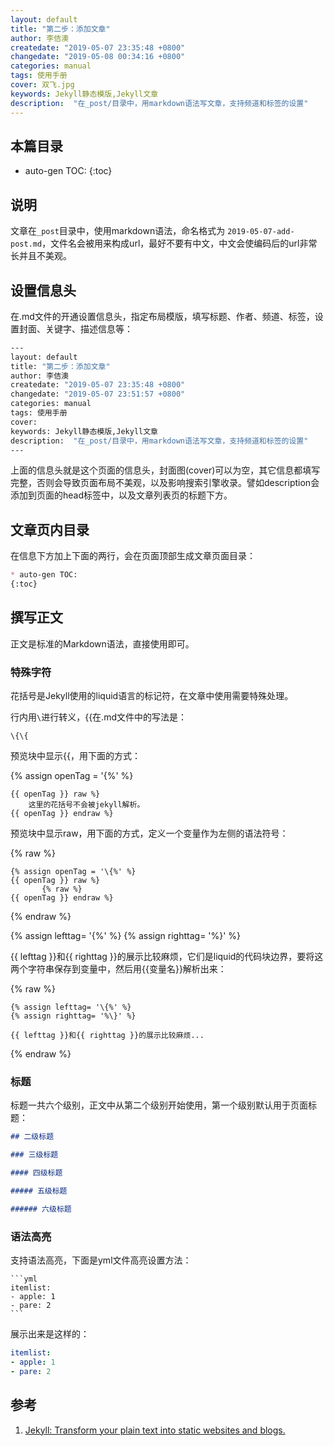 ```yaml
---
layout: default
title: "第二步：添加文章"
author: 李佶澳
createdate: "2019-05-07 23:35:48 +0800"
changedate: "2019-05-08 00:34:16 +0800"
categories: manual
tags: 使用手册
cover: 双飞.jpg
keywords: Jekyll静态模版,Jekyll文章
description:  "在_post/目录中，用markdown语法写文章，支持频道和标签的设置"
---
```


## 本篇目录

* auto-gen TOC:
{:toc}

## 说明

文章在`_post`目录中，使用markdown语法，命名格式为 `2019-05-07-add-post.md`，文件名会被用来构成url，最好不要有中文，中文会使编码后的url非常长并且不美观。

## 设置信息头

在.md文件的开通设置信息头，指定布局模版，填写标题、作者、频道、标签，设置封面、关键字、描述信息等：

```sh
---
layout: default
title: "第二步：添加文章"
author: 李佶澳
createdate: "2019-05-07 23:35:48 +0800"
changedate: "2019-05-07 23:51:57 +0800"
categories: manual
tags: 使用手册
cover:
keywords: Jekyll静态模版,Jekyll文章
description:  "在_post/目录中，用markdown语法写文章，支持频道和标签的设置"
---
```

上面的信息头就是这个页面的信息头，封面图(cover)可以为空，其它信息都填写完整，否则会导致页面布局不美观，以及影响搜索引擎收录。譬如description会添加到页面的head标签中，以及文章列表页的标题下方。

## 文章页内目录

在信息下方加上下面的两行，会在页面顶部生成文章页面目录：

```markdown
* auto-gen TOC:
{:toc}
```

## 撰写正文

正文是标准的Markdown语法，直接使用即可。

### 特殊字符

花括号是Jekyll使用的liquid语言的标记符，在文章中使用需要特殊处理。

行内用`\`进行转义，\{\{在.md文件中的写法是：

```
\{\{
```

预览块中显示\{\{，用下面的方式：

{% assign openTag = '{%' %} 

	{{ openTag }} raw %}
	    这里的花括号不会被jekyll解析。
	{{ openTag }} endraw %}

预览块中显示raw，用下面的方式，定义一个变量作为左侧的语法符号：

{% raw %}

	{% assign openTag = '\{%' %} 
	{{ openTag }} raw %}   
	       {% raw %}
	{{ openTag }} endraw %}

{% endraw %}

{% assign lefttag= '\{%' %}
{% assign righttag= '%\}' %}

{{ lefttag }}和{{ righttag }}的展示比较麻烦，它们是liquid的代码块边界，要将这两个字符串保存到变量中，然后用\{\{变量名\}\}解析出来：

{% raw %}

	{% assign lefttag= '\{%' %}
	{% assign righttag= '%\}' %}
	
	{{ lefttag }}和{{ righttag }}的展示比较麻烦...

{% endraw %}

### 标题

标题一共六个级别，正文中从第二个级别开始使用，第一个级别默认用于页面标题：

```markdown
## 二级标题

### 三级标题

#### 四级标题

##### 五级标题

###### 六级标题
```

### 语法高亮

支持语法高亮，下面是yml文件高亮设置方法：

	```yml
	itemlist:
	- apple: 1
	- pare: 2
	```

展示出来是这样的：

```yml 
itemlist:
- apple: 1
- pare: 2
```

## 参考

1. [Jekyll: Transform your plain text into static websites and blogs.][1]

[1]: https://jekyllrb.com/ "Jekyll: Transform your plain text into static websites and blogs."
